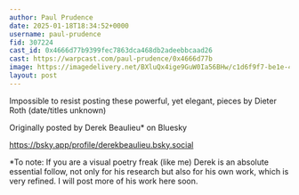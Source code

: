 ```yaml
---
author: Paul Prudence
date: 2025-01-18T18:34:52+0000
username: paul-prudence
fid: 307224
cast_id: 0x4666d77b9399fec7863dca468db2adeebbcaad26
cast: https://warpcast.com/paul-prudence/0x4666d77b
image: https://imagedelivery.net/BXluQx4ige9GuW0Ia56BHw/c1d6f9f7-be1e-4f01-d76e-564421b4af00/original
layout: post
---
```

Impossible to resist posting these powerful, yet elegant, pieces by Dieter Roth (date/titles unknown)  
  
Originally posted by Derek Beaulieu* on Bluesky  
  
https://bsky.app/profile/derekbeaulieu.bsky.social  
  
*To note: If you are a visual poetry freak (like me) Derek is an absolute essential follow, not only for his research but also for his own work, which is very refined. I will post more of his work here soon.  

<img src='https://imagedelivery.net/BXluQx4ige9GuW0Ia56BHw/c1d6f9f7-be1e-4f01-d76e-564421b4af00/original' alt='' referrerpolicy='no-referrer'/>
<img src='https://imagedelivery.net/BXluQx4ige9GuW0Ia56BHw/75696dab-df46-463e-e0bd-c4ae86122500/original' alt='' referrerpolicy='no-referrer'/>